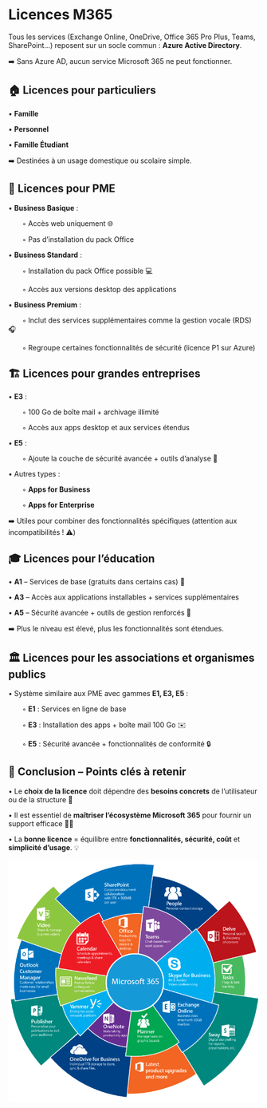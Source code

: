 # Licences M365

Tous les services (Exchange Online, OneDrive, Office 365 Pro Plus, Teams, SharePoint…) reposent sur un socle commun : **Azure Active Directory**.

➡️ Sans Azure AD, aucun service Microsoft 365 ne peut fonctionner.



## 🏠 **Licences pour particuliers**

• **Famille**

• **Personnel**

• **Famille Étudiant**

➡️ Destinées à un usage domestique ou scolaire simple.



## 🏢 **Licences pour PME**

• **Business Basique** :

  ◦ Accès web uniquement 🌐

  ◦ Pas d’installation du pack Office

• **Business Standard** :

  ◦ Installation du pack Office possible 💻

  ◦ Accès aux versions desktop des applications

• **Business Premium** :

  ◦ Inclut des services supplémentaires comme la gestion vocale (RDS) 🎧

  ◦ Regroupe certaines fonctionnalités de sécurité (licence P1 sur Azure)



## 🏗️ **Licences pour grandes entreprises**

• **E3** :

  ◦ 100 Go de boîte mail + archivage illimité

  ◦ Accès aux apps desktop et aux services étendus

• **E5** :

  ◦ Ajoute la couche de sécurité avancée + outils d’analyse 🧠

• Autres types :

  ◦ **Apps for Business**

  ◦ **Apps for Enterprise**

➡️ Utiles pour combiner des fonctionnalités spécifiques (attention aux incompatibilités ! ⚠️)

## 🎓 **Licences pour l’éducation**

• **A1** – Services de base (gratuits dans certains cas) 📘

• **A3** – Accès aux applications installables + services supplémentaires

• **A5** – Sécurité avancée + outils de gestion renforcés 🔐

➡️ Plus le niveau est élevé, plus les fonctionnalités sont étendues.



## 🏛️ **Licences pour les associations et organismes publics**

• Système similaire aux PME avec gammes **E1, E3, E5** :

  ◦ **E1** : Services en ligne de base

  ◦ **E3** : Installation des apps + boîte mail 100 Go ✉️

  ◦ **E5** : Sécurité avancée + fonctionnalités de conformité 🔒


## 🧩 **Conclusion – Points clés à retenir**

• Le **choix de la licence** doit dépendre des **besoins concrets** de l’utilisateur ou de la structure 🧭

• Il est essentiel de **maîtriser l’écosystème Microsoft 365** pour fournir un support efficace 👨‍💻

• La **bonne licence** = équilibre entre **fonctionnalités, sécurité, coût** et **simplicité d’usage**. 💡


![](../../media/Cours-Messagerie-Cloud-Licences-M365-image1.png)


